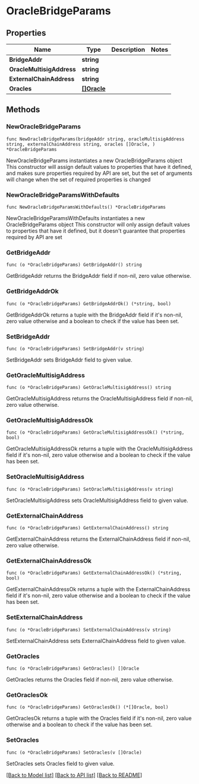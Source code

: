 # OracleBridgeParams

## Properties

Name | Type | Description | Notes
------------ | ------------- | ------------- | -------------
**BridgeAddr** | **string** |  | 
**OracleMultisigAddress** | **string** |  | 
**ExternalChainAddress** | **string** |  | 
**Oracles** | [**[]Oracle**](Oracle.md) |  | 

## Methods

### NewOracleBridgeParams

`func NewOracleBridgeParams(bridgeAddr string, oracleMultisigAddress string, externalChainAddress string, oracles []Oracle, ) *OracleBridgeParams`

NewOracleBridgeParams instantiates a new OracleBridgeParams object
This constructor will assign default values to properties that have it defined,
and makes sure properties required by API are set, but the set of arguments
will change when the set of required properties is changed

### NewOracleBridgeParamsWithDefaults

`func NewOracleBridgeParamsWithDefaults() *OracleBridgeParams`

NewOracleBridgeParamsWithDefaults instantiates a new OracleBridgeParams object
This constructor will only assign default values to properties that have it defined,
but it doesn't guarantee that properties required by API are set

### GetBridgeAddr

`func (o *OracleBridgeParams) GetBridgeAddr() string`

GetBridgeAddr returns the BridgeAddr field if non-nil, zero value otherwise.

### GetBridgeAddrOk

`func (o *OracleBridgeParams) GetBridgeAddrOk() (*string, bool)`

GetBridgeAddrOk returns a tuple with the BridgeAddr field if it's non-nil, zero value otherwise
and a boolean to check if the value has been set.

### SetBridgeAddr

`func (o *OracleBridgeParams) SetBridgeAddr(v string)`

SetBridgeAddr sets BridgeAddr field to given value.


### GetOracleMultisigAddress

`func (o *OracleBridgeParams) GetOracleMultisigAddress() string`

GetOracleMultisigAddress returns the OracleMultisigAddress field if non-nil, zero value otherwise.

### GetOracleMultisigAddressOk

`func (o *OracleBridgeParams) GetOracleMultisigAddressOk() (*string, bool)`

GetOracleMultisigAddressOk returns a tuple with the OracleMultisigAddress field if it's non-nil, zero value otherwise
and a boolean to check if the value has been set.

### SetOracleMultisigAddress

`func (o *OracleBridgeParams) SetOracleMultisigAddress(v string)`

SetOracleMultisigAddress sets OracleMultisigAddress field to given value.


### GetExternalChainAddress

`func (o *OracleBridgeParams) GetExternalChainAddress() string`

GetExternalChainAddress returns the ExternalChainAddress field if non-nil, zero value otherwise.

### GetExternalChainAddressOk

`func (o *OracleBridgeParams) GetExternalChainAddressOk() (*string, bool)`

GetExternalChainAddressOk returns a tuple with the ExternalChainAddress field if it's non-nil, zero value otherwise
and a boolean to check if the value has been set.

### SetExternalChainAddress

`func (o *OracleBridgeParams) SetExternalChainAddress(v string)`

SetExternalChainAddress sets ExternalChainAddress field to given value.


### GetOracles

`func (o *OracleBridgeParams) GetOracles() []Oracle`

GetOracles returns the Oracles field if non-nil, zero value otherwise.

### GetOraclesOk

`func (o *OracleBridgeParams) GetOraclesOk() (*[]Oracle, bool)`

GetOraclesOk returns a tuple with the Oracles field if it's non-nil, zero value otherwise
and a boolean to check if the value has been set.

### SetOracles

`func (o *OracleBridgeParams) SetOracles(v []Oracle)`

SetOracles sets Oracles field to given value.



[[Back to Model list]](../README.md#documentation-for-models) [[Back to API list]](../README.md#documentation-for-api-endpoints) [[Back to README]](../README.md)


